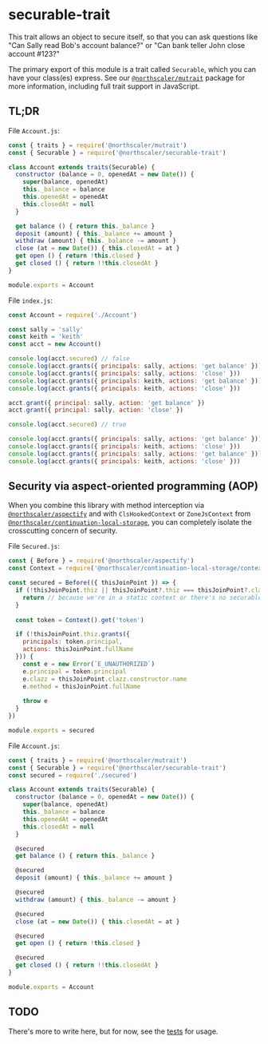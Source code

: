 # securable-trait

This trait allows an object to secure itself, so that you can ask questions like "Can Sally read Bob's account balance?" or "Can bank teller John close account #123?"

The primary export of this module is a trait called `Securable`, which you can have your class(es) express.
See our [`@northscaler/mutrait`](https://npmjs.com/package/@northscaler/mutrait) package for more information, including full trait support in JavaScript.

## TL;DR

File `Account.js`:

```js
const { traits } = require('@northscaler/mutrait')
const { Securable } = require('@northscaler/securable-trait')

class Account extends traits(Securable) {
  constructor (balance = 0, openedAt = new Date()) {
    super(balance, openedAt)
    this._balance = balance
    this.openedAt = openedAt
    this.closedAt = null
  }

  get balance () { return this._balance }
  deposit (amount) { this._balance += amount } 
  withdraw (amount) { this._balance -= amount }
  close (at = new Date()) { this.closedAt = at }
  get open () { return !this.closed }
  get closed () { return !!this.closedAt }
}

module.exports = Account
```

File `index.js`:

```js
const Account = require('./Account')

const sally = 'sally'
const keith = 'keith'
const acct = new Account()

console.log(acct.secured) // false
console.log(acct.grants({ principals: sally, actions: 'get balance' })) // true
console.log(acct.grants({ principals: sally, actions: 'close' }))       // true
console.log(acct.grants({ principals: keith, actions: 'get balance' })) // true
console.log(acct.grants({ principals: keith, actions: 'close' }))       // true

acct.grant({ principal: sally, action: 'get balance' })
acct.grant({ principal: sally, action: 'close' })

console.log(acct.secured) // true

console.log(acct.grants({ principals: sally, actions: 'get balance' })) // true
console.log(acct.grants({ principals: keith, actions: 'close' }))       // false
console.log(acct.grants({ principals: sally, actions: 'get balance' })) // true
console.log(acct.grants({ principals: keith, actions: 'close' }))       // false
```

## Security via aspect-oriented programming (AOP)

When you combine this library with method interception via [`@northscaler/aspectify`](https://www.npmjs.com/package/@northscaler/aspectify) and with `ClsHookedContext` or `ZoneJsContext` from [`@northscaler/continuation-local-storage`](https://www.npmjs.com/package/@northscaler/continuation-local-storage), you can completely isolate the crosscutting concern of security.

File `Secured.js`:

```js
const { Before } = require('@northscaler/aspectify')
const Context = require('@northscaler/continuation-local-storage/context/ClsHookedContext')

const secured = Before(({ thisJoinPoint }) => {
  if (!thisJoinPoint.thiz || thisJoinPoint?.thiz === thisJoinPoint?.clazz) {
    return // because we're in a static context or there's no securable to call securable.grants on
  }
    
  const token = Context().get('token')

  if (!thisJoinPoint.thiz.grants({
    principals: token.principal,
    actions: thisJoinPoint.fullName
  })) {
    const e = new Error(`E_UNAUTHORIZED`)
    e.principal = token.principal
    e.clazz = thisJoinPoint.clazz.constructor.name
    e.method = thisJoinPoint.fullName
    
    throw e
  }
})

module.exports = secured
```

File `Account.js`:

```js
const { traits } = require('@northscaler/mutrait')
const { Securable } = require('@northscaler/securable-trait')
const secured = require('./secured')

class Account extends traits(Securable) {
  constructor (balance = 0, openedAt = new Date()) {
    super(balance, openedAt)
    this._balance = balance
    this.openedAt = openedAt
    this.closedAt = null
  }

  @secured
  get balance () { return this._balance }

  @secured
  deposit (amount) { this._balance += amount } 

  @secured
  withdraw (amount) { this._balance -= amount }

  @secured
  close (at = new Date()) { this.closedAt = at }

  @secured
  get open () { return !this.closed }

  @secured
  get closed () { return !!this.closedAt }
}

module.exports = Account
``` 

## TODO
There's more to write here, but for now, see the [tests](src/test/unit/Securable.spec.js) for usage.

